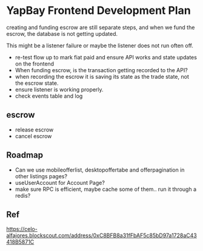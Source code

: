 # YapBay Frontend Development Plan

creating and funding escrow are still separate steps, and when we fund the escrow, the database is not getting updated.

This might be a listener failure or maybe the listener does not run often off.

- re-test flow up to mark fiat paid and ensure API works and state updates on the frontend
- When funding escrow, is the transaction getting recorded to the API?
- when recording the escrow it is saving its state as the trade state, not the escrow state.
- ensure listener is working properly.
- check events table and log

## escrow

- release escrow
- cancel escrow

## Roadmap

- Can we use mobileofferlist, desktopoffertabe and offerpagination in other listings pages?
- useUserAccount for Account Page?
- make sure RPC is efficient, maybe cache some of them.. run it through a redis?

## Ref

https://celo-alfajores.blockscout.com/address/0xC8BFB8a31fFbAF5c85bD97a1728aC43418B5871C

